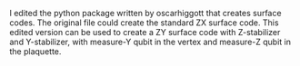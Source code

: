 I edited the python package written by oscarhiggott that creates surface codes. The original file could create the standard ZX surface code. This edited version can be used to create a ZY surface code with Z-stabilizer and Y-stabilizer, with measure-Y qubit in the vertex and measure-Z qubit in the plaquette.
